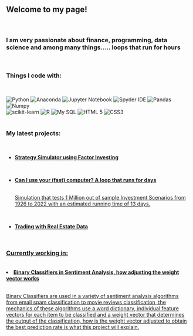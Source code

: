 <h2><p>Welcome to my page!</h2> </br> 
<h3>I am very passionate about finance, programming, data science and among many things..... loops that run for hours </h3>
</br> 
<h3>Things I code with:</h3>
</br> 
<p>
   
   <img alt="Python" src="https://img.shields.io/badge/python-3670A0?style=for-the-badge&logo=python&logoColor=ffdd54" />
   <img alt="Anaconda" src="https://img.shields.io/badge/Anaconda-%2344A833.svg?style=for-the-badge&logo=anaconda&logoColor=white" />
   <img alt="Jupyter Notebook" src="https://img.shields.io/badge/jupyter-%23FA0F00.svg?style=for-the-badge&logo=jupyter&logoColor=white" />
   <img alt="Spyder IDE" src="https://img.shields.io/static/v1?style=for-the-badge&message=Spyder+IDE&color=FF0000&logo=Spyder+IDE&logoColor=FFFFFF&label=" />
   <img alt="Pandas" src="https://img.shields.io/badge/pandas-%23150458.svg?style=for-the-badge&logo=pandas&logoColor=white" />
   <img alt="Numpy" src="https://img.shields.io/badge/numpy-%23013243.svg?style=for-the-badge&logo=numpy&logoColor=white" />
   </br> 
   <img alt="scikit-learn" src="https://img.shields.io/badge/scikit--learn-%23F7931E.svg?style=for-the-badge&logo=scikit-learn&logoColor=white" />
   <img alt="R" src="https://img.shields.io/badge/r-%23276DC3.svg?style=for-the-badge&logo=r&logoColor=white" />
   <img alt="My SQL" src="https://img.shields.io/static/v1?style=for-the-badge&message=MySQL&color=4479A1&logo=MySQL&logoColor=FFFFFF&label=" />
   <img alt="HTML 5" src="https://img.shields.io/badge/html5-%23E34F26.svg?style=for-the-badge&logo=html5&logoColor=white" />
   <img alt="CSS3" src="https://img.shields.io/badge/css3-%231572B6.svg?style=for-the-badge&logo=css3&logoColor=white" />
  </br> 
  </br> 
   <h3>My latest projects:</h3>
   </br> 
  
<ul>
 <li><a href="https://github.com/RodrigoMedinaF/Trading-Strategy-Engine-and-Simulator/blob/main/Factor%20Trading%20Strategy%20Simulator%20-%20E33.ipynb"><b>Strategy Simulator using Factor Investing</b></li><h/4>
    </ul>  
      </br> 
  <ul>    
       <li><a href="https://github.com/RodrigoMedinaF/Can-I-use-your-fast-computer---a-loop-that-runs-for-days/blob/main/A%20Loop%20that%20runs%20for%20days%201%20Million%20Investment%20Scenarios%20.ipynb"><b>Can I use your (fast) computer? A loop that runs for days</b></li><h/4>
          </br> 
           <p> Simulation that tests 1 Million out of sample Investment Scenarios from 1926 to 2022 with an estimated running time of 13 days.
 </p>
    </ul>  
      </br> 

  <ul>  
  <li><a href="https://github.com/RodrigoMedinaF/Trading-with-Real-Estate-Data/blob/main/REAL%20ESTATE%20DATA%20ANALYSIS%20-%20E4%20OCT%2022.ipynb"><b> Trading with Real Estate Data</b></li>
 </ul>
 
 
  </br> 
   <h3>Currently working in:</h3>
   </br> 
    <li><a href=""><b>Binary Classifiers in Sentiment Analysis, how adjusting the weight vector works </b></li><h/4>
          </br> 
           <p> Binary Classifiers are used in a variety of sentiment analysis algorithms from email spam classification to movie reviews classification, the mechanics of these algorithms use a word dictionary, individual feature vectors for each item to be classified and a weight vector that determines the output of the classification, how is the weight vector adjusted to obtain the best prediction rate is what this project will explain.
 </p>

